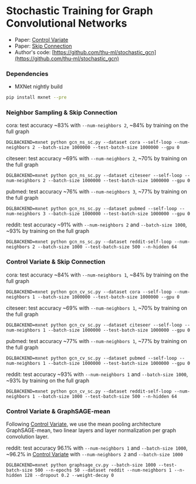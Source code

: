# Stochastic Training for Graph Convolutional Networks

* Paper: [Control Variate](https://arxiv.org/abs/1710.10568)
* Paper: [Skip Connection](https://arxiv.org/abs/1809.05343)
* Author's code: [https://github.com/thu-ml/stochastic_gcn](https://github.com/thu-ml/stochastic_gcn)

### Dependencies

- MXNet nightly build

```bash
pip install mxnet --pre
```

### Neighbor Sampling & Skip Connection
cora: test accuracy ~83% with `--num-neighbors 2`, ~84% by training on the full graph
```
DGLBACKEND=mxnet python gcn_ns_sc.py --dataset cora --self-loop --num-neighbors 2 --batch-size 1000000 --test-batch-size 1000000 --gpu 0
```

citeseer: test accuracy ~69% with `--num-neighbors 2`, ~70% by training on the full graph
```
DGLBACKEND=mxnet python gcn_ns_sc.py --dataset citeseer --self-loop --num-neighbors 2 --batch-size 1000000 --test-batch-size 1000000 --gpu 0
```

pubmed: test accuracy ~76% with `--num-neighbors 3`, ~77% by training on the full graph
```
DGLBACKEND=mxnet python gcn_ns_sc.py --dataset pubmed --self-loop --num-neighbors 3 --batch-size 1000000 --test-batch-size 1000000 --gpu 0
```

reddit: test accuracy ~91% with `--num-neighbors 2` and `--batch-size 1000`, ~93% by training on the full graph
```
DGLBACKEND=mxnet python gcn_ns_sc.py --dataset reddit-self-loop --num-neighbors 2 --batch-size 1000 --test-batch-size 500 --n-hidden 64
```


### Control Variate & Skip Connection
cora: test accuracy ~84% with `--num-neighbors 1`, ~84% by training on the full graph
```
DGLBACKEND=mxnet python gcn_cv_sc.py --dataset cora --self-loop --num-neighbors 1 --batch-size 1000000 --test-batch-size 1000000 --gpu 0
```

citeseer: test accuracy ~69% with `--num-neighbors 1`, ~70% by training on the full graph
```
DGLBACKEND=mxnet python gcn_cv_sc.py --dataset citeseer --self-loop --num-neighbors 1 --batch-size 1000000 --test-batch-size 1000000 --gpu 0
```

pubmed: test accuracy ~77% with `--num-neighbors 1`, ~77% by training on the full graph
```
DGLBACKEND=mxnet python gcn_cv_sc.py --dataset pubmed --self-loop --num-neighbors 1 --batch-size 1000000 --test-batch-size 1000000 --gpu 0
```

reddit: test accuracy ~93% with `--num-neighbors 1` and `--batch-size 1000`, ~93% by training on the full graph
```
DGLBACKEND=mxnet python gcn_cv_sc.py --dataset reddit-self-loop --num-neighbors 1 --batch-size 1000 --test-batch-size 500 --n-hidden 64
```

### Control Variate & GraphSAGE-mean

Following [Control Variate](https://arxiv.org/abs/1710.10568), we use the mean pooling architecture GraphSAGE-mean, two linear layers and layer normalization per graph convolution layer.

reddit: test accuracy 96.1% with `--num-neighbors 1` and `--batch-size 1000`, ~96.2% in [Control Variate](https://arxiv.org/abs/1710.10568) with `--num-neighbors 2` and `--batch-size 1000`
```
DGLBACKEND=mxnet python graphsage_cv.py --batch-size 1000 --test-batch-size 500 --n-epochs 50 --dataset reddit --num-neighbors 1 --n-hidden 128 --dropout 0.2 --weight-decay 0
```

